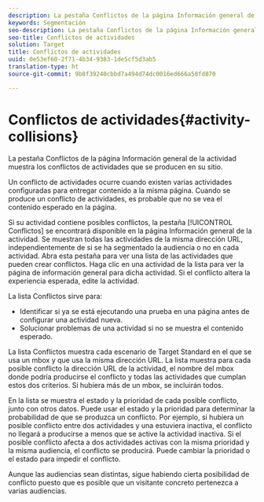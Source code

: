 ```yaml
---
description: La pestaña Conflictos de la página Información general de la actividad muestra los conflictos de actividades que se producen en su sitio.
keywords: Segmentación
seo-description: La pestaña Conflictos de la página Información general de la actividad muestra los conflictos de actividades que se producen en su sitio.
seo-title: Conflictos de actividades
solution: Target
title: Conflictos de actividades
uuid: 0e53ef60-2f71-4b34-9383-1de5cf5d3ab5
translation-type: ht
source-git-commit: 9b8f39240cbbd7a494d74dc0016ed666a58fd870

---
```



# Conflictos de actividades{#activity-collisions}

La pestaña Conflictos de la página Información general de la actividad muestra los conflictos de actividades que se producen en su sitio.

Un conflicto de actividades ocurre cuando existen varias actividades configuradas para entregar contenido a la misma página. Cuando se produce un conflicto de actividades, es probable que no se vea el contenido esperado en la página.

Si su actividad contiene posibles conflictos, la pestaña [!UICONTROL Conflictos] se encontrará disponible en la página Información general de la actividad. Se muestran todas las actividades de la misma dirección URL, independientemente de si se ha segmentado la audiencia o no en cada actividad. Abra esta pestaña para ver una lista de las actividades que pueden crear conflictos. Haga clic en una actividad de la lista para ver la página de información general para dicha actividad. Si el conflicto altera la experiencia esperada, edite la actividad.

La lista Conflictos sirve para:

* Identificar si ya se está ejecutando una prueba en una página antes de configurar una actividad nueva.
* Solucionar problemas de una actividad si no se muestra el contenido esperado.

La lista Conflictos muestra cada escenario de Target Standard en el que se usa un mbox y que usa la misma dirección URL. La lista muestra para cada posible conflicto la dirección URL de la actividad, el nombre del mbox donde podría producirse el conflicto y todas las actividades que cumplan estos dos criterios. Si hubiera más de un mbox, se incluirán todos.

En la lista se muestra el estado y la prioridad de cada posible conflicto, junto con otros datos. Puede usar el estado y la prioridad para determinar la probabilidad de que se produzca un conflicto. Por ejemplo, si hubiera un posible conflicto entre dos actividades y una estuviera inactiva, el conflicto no llegará a producirse a menos que se active la actividad inactiva. Si el posible conflicto afecta a dos actividades activas con la misma prioridad y la misma audiencia, el conflicto se producirá. Puede cambiar la prioridad o el estado para impedir el conflicto.

Aunque las audiencias sean distintas, sigue habiendo cierta posibilidad de conflicto puesto que es posible que un visitante concreto pertenezca a varias audiencias.

